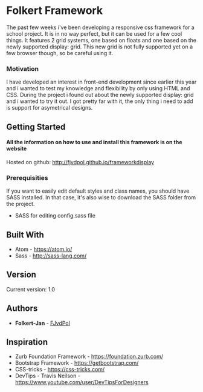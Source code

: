 # Folkert Framework

The past few weeks i've been developing a responsive css framework for a school project. It is in no way perfect, but it can be used for a few cool things.
It features 2 grid systems, one based on floats and one based on the newly supported display: grid. This new grid is not fully supported yet on a few browser though, so be careful using it.

### Motivation

I have developed an interest in front-end development since earlier this year and i wanted to test my knowledge and flexibility by only using HTML and CSS. 
During the project i found out about the newly supported display: grid and i wanted to try it out. I got pretty far with it, the only thing i need to add is support for asymetrical designs.

## Getting Started

#### All the information on how to use and install this framework is on the website

Hosted on github:
http://fjvdpol.github.io/frameworkdisplay

### Prerequisities

If you want to easily edit default styles and class names, you should have SASS installed. In that case, it's also wise to download the SASS folder from the project.

* SASS for editing config.sass file


## Built With

* Atom - https://atom.io/
* Sass - http://sass-lang.com/

## Version

Current version: 1.0

## Authors

* **Folkert-Jan** - [FJvdPol](https://github.com/fjvdpol)

## Inspiration

* Zurb Foundation Framework - https://foundation.zurb.com/
* Bootstrap Framework - https://getbootstrap.com/
* CSS-tricks - https://css-tricks.com/
* DevTips - Travis Neilson - https://www.youtube.com/user/DevTipsForDesigners
